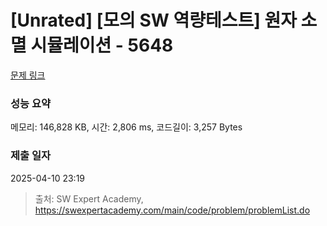# [Unrated] [모의 SW 역량테스트] 원자 소멸 시뮬레이션 - 5648 

[문제 링크](https://swexpertacademy.com/main/code/problem/problemDetail.do?contestProbId=AWXRFInKex8DFAUo) 

### 성능 요약

메모리: 146,828 KB, 시간: 2,806 ms, 코드길이: 3,257 Bytes

### 제출 일자

2025-04-10 23:19



> 출처: SW Expert Academy, https://swexpertacademy.com/main/code/problem/problemList.do